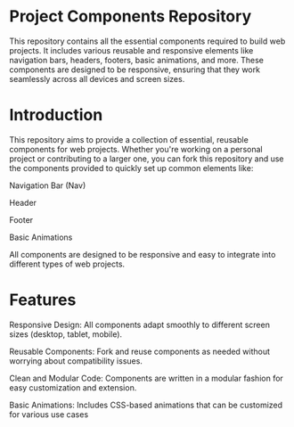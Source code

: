 # Project Components Repository
This repository contains all the essential components required to build web projects. It includes various reusable and responsive elements like navigation bars, headers, footers, basic animations, and more. These components are designed to be responsive, ensuring that they work seamlessly across all devices and screen sizes.


# Introduction
This repository aims to provide a collection of essential, reusable components for web projects. Whether you're working on a personal project or contributing to a larger one, you can fork this repository and use the components provided to quickly set up common elements like:

Navigation Bar (Nav)

Header

Footer

Basic Animations

All components are designed to be responsive and easy to integrate into different types of web projects.

# Features
Responsive Design: All components adapt smoothly to different screen sizes (desktop, tablet, mobile).

Reusable Components: Fork and reuse components as needed without worrying about compatibility issues.

Clean and Modular Code: Components are written in a modular fashion for easy customization and extension.

Basic Animations: Includes CSS-based animations that can be customized for various use cases
